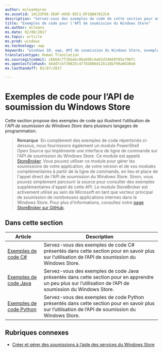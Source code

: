 ```yaml
---
author: mcleanbyron
ms.assetid: 14C23FE6-3EAF-445E-85C1-DF188A7822CA
description: "Servez-vous des exemples de code de cette section pour en savoir plus sur l’utilisation de l’API de soumission du Windows Store."
title: "Exemples de code pour l’API de soumission du Windows Store"
ms.author: mcleans
ms.date: 02/08/2017
ms.topic: article
ms.prod: windows
ms.technology: uwp
keywords: "windows 10, uwp, API de soumission du Windows Store, exemples de code"
translationtype: Human Translation
ms.sourcegitcommit: c6b64cff1bbebc8ba69bc6e03d34b69f85e798fc
ms.openlocfilehash: 44dd7cbf39825c47783886d12b116bf99a6630e8
ms.lasthandoff: 02/07/2017

---
```


# <a name="code-examples-for-the-windows-store-submission-api"></a>Exemples de code pour l’API de soumission du Windows Store

Cette section propose des exemples de code qui illustrent l’utilisation de l’*API de soumission du Windows Store* dans plusieurs langages de programmation.

>**Remarque**&nbsp;&nbsp;En complément des exemples de code répertoriés ci-dessous, nous fournissons également un module PowerShell Open Source qui implémente une interface de ligne de commande sur l'API de soumission du Windows Store. Ce module est appelé [StoreBroker](https://aka.ms/storebroker). Vous pouvez utiliser ce module pour gérer les soumissions de votre application, de votre version et de vos modules complémentaires à partir de la ligne de commande, en lieu et place de l'appel direct de l'API de soumission du Windows Store. Sinon, vous pouvez simplement parcourir la source pour consulter des exemples supplémentaires d'appel de cette API. Le module StoreBroker est activement utilisé au sein de Microsoft en tant que vecteur principal de soumission de nombreuses applications internes dans le Windows Store. Pour plus d'informations, consultez notre [page StoreBroker sur GitHub](https://aka.ms/storebroker).

## <a name="in-this-section"></a>Dans cette section

| Article                                                                                                       | Description                 |
|-------------------------------------------------------------------------------------------------------------|-----------------------------|
| [Exemples de code C#](csharp-code-examples-for-the-windows-store-submission-api.md) | Servez-vous des exemples de code C# présentés dans cette section pour en savoir plus sur l’utilisation de l’API de soumission du Windows Store. |
| [Exemples de code Java](java-code-examples-for-the-windows-store-submission-api.md) | Servez-vous des exemples de code Java présentés dans cette section pour en apprendre un peu plus sur l’utilisation de l’API de soumission du Windows Store. |
| [Exemples de code Python](python-code-examples-for-the-windows-store-submission-api.md)  | Servez-vous des exemples de code Python présentés dans cette section pour en savoir plus sur l’utilisation de l’API de soumission du Windows Store.  |

## <a name="related-topics"></a>Rubriques connexes

* [Créer et gérer des soumissions à l’aide des services du Windows Store](create-and-manage-submissions-using-windows-store-services.md)

